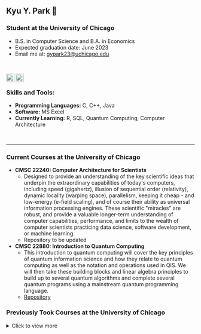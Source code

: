 ## Kyu Y. Park 👋 

### Student at the University of Chicago

- B.S. in Computer Science and B.A. in Economics
- Expected graduation date: June 2023
- Email me at: gypark23@uchicago.edu
<br>

[<img align="left" alt="codeSTACKr | LinkedIn" width="22px" src="https://cdn.jsdelivr.net/npm/simple-icons@v3/icons/gmail.svg" />][email]
[<img align="left" alt="codeSTACKr | LinkedIn" width="22px" src="https://cdn.jsdelivr.net/npm/simple-icons@v3/icons/linkedin.svg" />][linkedin]

<br />

### Skills and Tools:

- **Programming Languages:** C, C++, Java
- **Software:** MS Excel
- **Currently Learning:** R, SQL, Quantum Computing, Computer Architecture 

<br />

---

### Current Courses at the University of Chicago

- **CMSC 22240: Computer Architecture for Scientists**
  - Designed to provide an understanding of the key scientific ideas that underpin the extraordinary capabilities of today's computers, including speed (gigahertz), illusion of sequential order (relativity), dynamic locality (warping space), parallelism, keeping it cheap - and low-energy (e-field scaling), and of course their ability as universal information processing engines. These scientific "miracles" are robust, and provide a valuable longer-term understanding of computer capabilities, performance, and limits to the wealth of computer scientists practicing data science, software development, or machine learning.
  - Repository to be updated
- **CMSC 22880: Introduction to Quantum Computing**
  - This introduction to quantum computing will cover the key principles of quantum information science and how they relate to quantum computing as well as the notation and operations used in QIS. We will then take these building blocks and linear algebra principles to build up to several quantum algorithms and complete several quantum programs using a mainstream quantum programming language.
  - [Repository](https://github.com/gypark23/CS228)

### Previously Took Courses at the University of Chicago
<details>
  <summary>  Click to view more </summary>

- **CMSC 15100: Introduction to Computer Science I**
  - This sequence, which is recommended for all students planning to take more advanced courses in computer science, introduces computer science mostly through the study of programming in functional (Scheme) and imperative (C) programming languages. Topics include program design, control and data abstraction, recursion and induction, higher-order programming, types and polymorphism, time and space analysis, memory management, and data structures including lists, trees, and graphs.
  - [Repository](https://github.com/gypark23/CS151)
- **CMSC 15200: Introduction to Computer Science II**
  - This sequence, which is recommended for all students planning to take more advanced courses in computer science, introduces computer science mostly through the study of programming in functional (Scheme) and imperative (C) programming languages. Topics include program design, control and data abstraction, recursion and induction, higher-order programming, types and polymorphism, time and space analysis, memory management, and data structures including lists, trees, and graphs. 
  - [Repository](https://github.com/gypark23/CS152)
- **[CMSC 15400: Introduction to Computer Systems](https://sites.google.com/site/cs154uchicago)**
  - This course covers the basics of computer systems from a programmer's perspective. Topics include data representation, machine language programming, exceptions, memory systems, and being the client of an operating system. Our goal is to help students be more effective programmers and to prepare students for advanced systems courses, such as architecture, compilers, operating systems, and networks. The course involves homeworks, exams, labs, and programming projects. Proficiency in C programming is assumed, as per the course pre-requisites.
  - [Repository](https://github.com/gypark23/CS154)
- **[CMSC 22000: Introduction to Software Development](https://uchicago-cs.github.io/cmsc22000/)**
  - Developing a software system (e.g., an application, a web server, an operating system, etc.) requires much more than just knowing how to program. Software development encompasses multiple activities, such as systems design, implementation, testing, debugging, deployment, documentation, and maintenance, all weaved together by following a specific methodology. Not just that, software development is a highly collaborative activity, where certain skills, like effective communication and the ability to give/receive feedback, can be key to the success of a software project. This class bridges the gap between knowing how to program and knowing how to develop software: it is intended for students who have recently completed CMSC 15200 Introduction to Computer Science 2 or CMSC 16200 Honors Introduction to Computer Science 2, and will cover fundamental concepts and skills in software development, providing a solid foundation before students move on to majors-level classes that require developing complex software systems. The class will cover foundational topics in software development in lectures, but will also include hands-on homeworks, guest lectures from industry speakers, and a collaborative quarter-long project, where the entire class, divided into teams with specific responsibilities, will work on developing new features for an existing software system.
  - [Repository](https://github.com/uchicago-cs/chiventure)
- **STAT 23400: Statistical Models and Method 1**
  - This course is recommended for students throughout the natural and social sciences who want a broad background in statistical methodology and exposure to probability models and the statistical concepts underlying the methodology. Probability is developed for the purpose of modeling outcomes of random phenomena. Random variables and their expectations are studied; including means and variances of linear combinations and an introduction to conditional expectation. Binomial, Poisson, normal and other standard probability distributions are considered. Some probability models are studied mathematically, and others are studied via computer simulation. Sampling distributions and related statistical methods are explored mathematically, studied via simulation, and illustrated on data. Methods include, but are not limited to, inference for means and proportions for one- and two-sample problems, two-way tables, correlation, and simple linear regression. Graphical and numerical data description are used for exploration, communication of results, and comparing mathematical consequences of probability models and data. Mathematics employed is to the level of single-variable differential and integral calculus and sequences and series.
  - [Repository](https://github.com/gypark23/STAT234)

</details>

[email]: mailto:gypark23@uchicago.edu
[linkedin]: https://www.linkedin.com/in/kyu-y-park-8963401a0/
